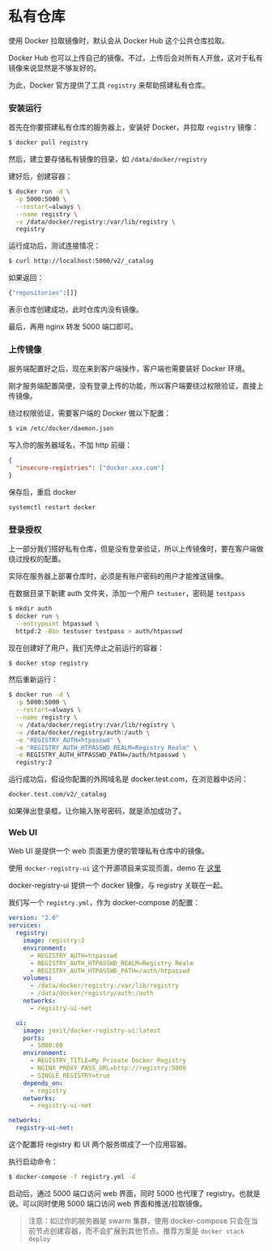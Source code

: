 # 私有仓库

使用 Docker 拉取镜像时，默认会从 Docker Hub 这个公共仓库拉取。

Docker Hub 也可以上传自己的镜像。不过，上传后会对所有人开放，这对于私有镜像来说显然是不够友好的。

为此，Docker 官方提供了工具 `registry` 来帮助搭建私有仓库。

### 安装运行

首先在你要搭建私有仓库的服务器上，安装好 Docker，并拉取 `registry` 镜像：

```sh
$ docker pull registry
```

然后，建立要存储私有镜像的目录，如 `/data/docker/registry`

建好后，创建容器：

```sh
$ docker run -d \
  -p 5000:5000 \
  --restart=always \
  --name registry \
  -v /data/docker/registry:/var/lib/registry \
  registry
```

运行成功后，测试连接情况：

```sh
$ curl http://localhost:5000/v2/_catalog
```

如果返回：

```sh
{"repositories":[]}
```

表示仓库创建成功，此时仓库内没有镜像。

最后，再用 nginx 转发 5000 端口即可。

### 上传镜像

服务端配置好之后，现在来到客户端操作，客户端也需要装好 Docker 环境。

刚才服务端配置简便，没有登录上传的功能，所以客户端要绕过权限验证，直接上传镜像。

绕过权限验证，需要客户端的 Docker 做以下配置：

```sh
$ vim /etc/docker/daemon.json
```

写入你的服务器域名，不加 http 前缀：

```json
{
  "insecure-registries": ["docker.xxx.com"]
}
```

保存后，重启 docker

```sh
systemctl restart docker
```

### 登录授权

上一部分我们搭好私有仓库，但是没有登录验证，所以上传镜像时，要在客户端做绕过授权的配置。

实际在服务器上部署仓库时，必须是有账户密码的用户才能推送镜像。

在数据目录下新建 auth 文件夹，添加一个用户 `testuser`，密码是 `testpass`

```sh
$ mkdir auth
$ docker run \
  --entrypoint htpasswd \
  httpd:2 -Bbn testuser testpass > auth/htpasswd
```

现在创建好了用户，我们先停止之前运行的容器：

```sh
$ docker stop registry
```

然后重新运行：

```sh
$ docker run -d \
  -p 5000:5000 \
  --restart=always \
  --name registry \
  -v /data/docker/registry:/var/lib/registry \
  -v /data/docker/registry/auth:/auth \
  -e "REGISTRY_AUTH=htpasswd" \
  -e "REGISTRY_AUTH_HTPASSWD_REALM=Registry Realm" \
  -e REGISTRY_AUTH_HTPASSWD_PATH=/auth/htpasswd \
  registry:2
```

运行成功后，假设你配置的外网域名是 docker.test.com，在浏览器中访问：

```sh
docker.test.com/v2/_catalog
```

如果弹出登录框，让你输入账号密码，就是添加成功了。

### Web UI

Web UI 是提供一个 web 页面更方便的管理私有仓库中的镜像。

使用 `docker-registry-ui` 这个开源项目来实现页面，demo 在 [这里](https://github.com/Joxit/docker-registry-ui/tree/main/examples/ui-as-proxy)

docker-registry-ui 提供一个 docker 镜像，与 registry 关联在一起。

我们写一个 `registry.yml`，作为 docker-compose 的配置：

```yml
version: "2.0"
services:
  registry:
    image: registry:2
    environment:
      - REGISTRY_AUTH=htpasswd
      - REGISTRY_AUTH_HTPASSWD_REALM=Registry Realm
      - REGISTRY_AUTH_HTPASSWD_PATH=/auth/htpasswd
    volumes:
      - /data/docker/registry:/var/lib/registry
      - /data/docker/registry/auth:/auth
    networks:
      - registry-ui-net

  ui:
    image: joxit/docker-registry-ui:latest
    ports:
      - 5000:80
    environment:
      - REGISTRY_TITLE=My Private Docker Registry
      - NGINX_PROXY_PASS_URL=http://registry:5000
      - SINGLE_REGISTRY=true
    depends_on:
      - registry
    networks:
      - registry-ui-net

networks:
  registry-ui-net:
```

这个配置将 registry 和 UI 两个服务绑成了一个应用容器。

执行启动命令：

```sh
$ docker-compose -f registry.yml -d
```

启动后，通过 5000 端口访问 web 界面，同时 5000 也代理了 registry。也就是说。可以同时使用 5000 端口访问 web 界面和推送/拉取镜像。

> 注意：如过你的服务器是 swarm 集群，使用 docker-compose 只会在当前节点创建容器，而不会扩展到其他节点。推荐方案是 `docker stack deploy`

